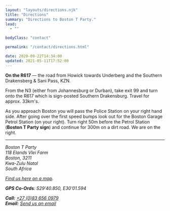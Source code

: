 ```yaml
---
layout: "layouts/directions.njk"
title: "Directions"
summary: "Directions to Boston T Party."
lead:
  - ""

bodyClass: "contact"

permalink: "/contact/directions.html"

date: 2020-09-22T14:34:00
updated: 2021-05-11T17:52:00
---
```


**On the R617** &mdash; the road from Howick towards Underberg and the Southern Drakensberg & Sani Pass, KZN.

From the N3 (either from Johannesburg or Durban), take exit 99 and turn onto the R617 which is sign-posted Southern Drakensburg. Travel for approx. 33km's.

As you approach Boston you will pass the Police Station on your right hand side. After going over the first speed bumps look out for the Boston Garage Petrol Station (on your right). Turn right 50m before the Petrol Station (**Boston T Party sign**) and continue for 300m on a dirt road. We are on the right.

---

<address>

Boston T Party  
118 Elands Vlei Farm  
Boston, 3211  
Kwa-Zulu Natal  
South Africa

[Find us here on a map][1].

**GPS Co-Ords**: S29&rsquo;40.850, E30&rsquo;01.594

**Call:** <a href="tel:27-83-6560979" rel="nofollow">+27 (0)83 656 0979</a>  
**Email:** [Send us an email][2]

</address>

[1]: https://www.google.com/maps/place/Boston+T-Party/@-29.679589,30.028414,10z/data=!4m8!3m7!1s0x0:0xf19df1b52dbddc5e!5m2!4m1!1i2!8m2!3d-29.6795894!4d30.0284135?hl=en-GB
[2]: /contact
